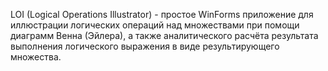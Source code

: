 LOI (Logical Operations Illustrator) - простое WinForms приложение для иллюстрации логических операций над множествами при помощи диаграмм Венна (Эйлера), а также аналитического расчёта результата выполнения логического выражения в виде результирующего множества.
